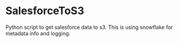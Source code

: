 # SalesforceToS3
Python script to get salesforce data to s3. This is using snowflake for metadata info and logging.
